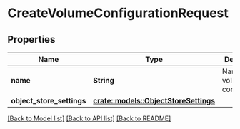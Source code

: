 # CreateVolumeConfigurationRequest

## Properties

Name | Type | Description | Notes
------------ | ------------- | ------------- | -------------
**name** | **String** | Name for the volume configuration | 
**object_store_settings** | [**crate::models::ObjectStoreSettings**](ObjectStoreSettings.md) |  | 

[[Back to Model list]](../README.md#documentation-for-models) [[Back to API list]](../README.md#documentation-for-api-endpoints) [[Back to README]](../README.md)


